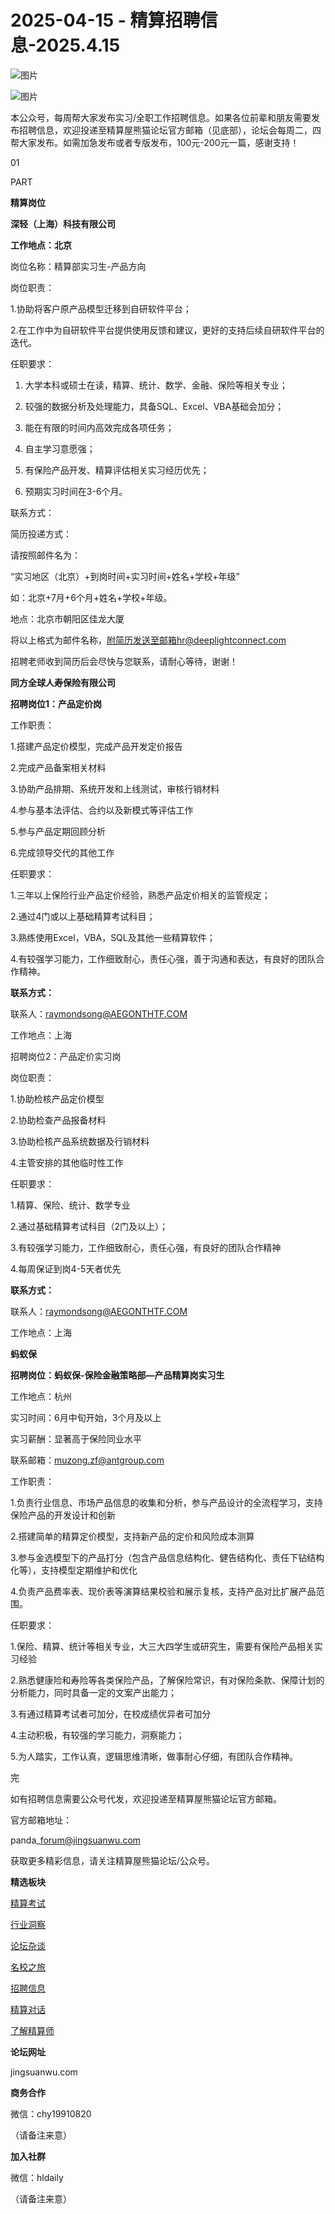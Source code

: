 # 2025-04-15 - 精算招聘信息-2025.4.15

![图片](https://mmbiz.qpic.cn/mmbiz_jpg/PVTr5cqOmdsiaicIRGthO3IhpdkibrFUWVU1xAtP9ZY24c0vAhCVJo55thjfrfia19NvibyVvich2UW9I8vGCty5LxNw/640?wx_fmt=jpeg&tp=webp&wxfrom=5&wx_lazy=1)

![图片](https://mmbiz.qpic.cn/mmbiz_png/7QRTvkK2qC63c02mKcsfAaJ8sNcicTvg22UkHHibvKiasFS9FS6E4FeV0Dibe7as7h4tm8p7EfNfI06adlGbL2icYjw/640?wx_fmt=png&tp=webp&wxfrom=5&wx_lazy=1)

本公众号，每周帮大家发布实习/全职工作招聘信息。如果各位前辈和朋友需要发布招聘信息，欢迎投递至精算屋熊猫论坛官方邮箱（见底部），论坛会每周二，四帮大家发布。如需加急发布或者专版发布，100元-200元一篇，感谢支持！

01

PART

**精算岗位**

**深轻（上海）科技有限公司**

**工作地点：北京**

岗位名称：精算部实习生-产品方向

岗位职责：

1.协助将客户原产品模型迁移到自研软件平台；

2.在工作中为自研软件平台提供使用反馈和建议，更好的支持后续自研软件平台的迭代。

任职要求：

1. 大学本科或硕士在读，精算、统计、数学、金融、保险等相关专业；

2. 较强的数据分析及处理能力，具备SQL、Excel、VBA基础会加分；

3. 能在有限的时间内高效完成各项任务；

4. 自主学习意愿强；

5. 有保险产品开发、精算评估相关实习经历优先；

6. 预期实习时间在3-6个月。

联系方式：

简历投递方式：

请按照邮件名为：

“实习地区（北京）+到岗时间+实习时间+姓名+学校+年级”

如：北京+7月+6个月+姓名+学校+年级。

地点：北京市朝阳区佳龙大厦

将以上格式为邮件名称，附简历发送至邮箱hr@deeplightconnect.com

招聘老师收到简历后会尽快与您联系，请耐心等待，谢谢！

**同方全球人寿保险有限公司**

**招聘岗位1：产品定价岗**

工作职责：

1.搭建产品定价模型，完成产品开发定价报告

2.完成产品备案相关材料

3.协助产品排期、系统开发和上线测试，审核行销材料

4.参与基本法评估、合约以及新模式等评估工作

5.参与产品定期回顾分析

6.完成领导交代的其他工作

任职要求：

1.三年以上保险行业产品定价经验，熟悉产品定价相关的监管规定；

2.通过4门或以上基础精算考试科目；

3.熟练使用Excel，VBA，SQL及其他一些精算软件；

4.有较强学习能力，工作细致耐心，责任心强，善于沟通和表达，有良好的团队合作精神。

**联系方式：**

联系人：raymondsong@AEGONTHTF.COM

工作地点：上海

招聘岗位2：产品定价实习岗

岗位职责：

1.协助检核产品定价模型

2.协助检查产品报备材料

3.协助检核产品系统数据及行销材料

4.主管安排的其他临时性工作

任职要求：

1.精算、保险、统计、数学专业

2.通过基础精算考试科目（2门及以上）；

3.有较强学习能力，工作细致耐心，责任心强，有良好的团队合作精神

4.每周保证到岗4-5天者优先

**联系方式：**

联系人：raymondsong@AEGONTHTF.COM

工作地点：上海

**蚂蚁保**

**招聘岗位：蚂蚁保-保险金融策略部—产品精算岗实习生**

工作地点：杭州

实习时间：6月中旬开始，3个月及以上

实习薪酬：显著高于保险同业水平

联系邮箱：muzong.zf@antgroup.com

工作职责：

1.负责行业信息、市场产品信息的收集和分析，参与产品设计的全流程学习，支持保险产品的开发设计和创新

2.搭建简单的精算定价模型，支持新产品的定价和风险成本测算

3.参与金选模型下的产品打分（包含产品信息结构化、健告结构化、责任下钻结构化等），支持模型定期维护和优化

4.负责产品费率表、现价表等演算结果校验和展示复核，支持产品对比扩展产品范围。

任职要求：

1.保险、精算、统计等相关专业，大三大四学生或研究生，需要有保险产品相关实习经验

2.熟悉健康险和寿险等各类保险产品，了解保险常识，有对保险条款、保障计划的分析能力，同时具备一定的文案产出能力；

3.有通过精算考试者可加分，在校成绩优异者可加分

4.主动积极，有较强的学习能力，洞察能力；

5.为人踏实，工作认真，逻辑思维清晰，做事耐心仔细，有团队合作精神。


完

如有招聘信息需要公众号代发，欢迎投递至精算屋熊猫论坛官方邮箱。

官方邮箱地址：

panda\_forum@jingsuanwu.com

获取更多精彩信息，请关注精算屋熊猫论坛/公众号。

**精选板块**

[精算考试](https://mp.weixin.qq.com/mp/appmsgalbum?__biz=Mzg5NzkwMTMzMA==&action=getalbum&album_id=2804960172988448769#wechat_redirect)

[行业洞察](https://mp.weixin.qq.com/mp/appmsgalbum?__biz=Mzg5NzkwMTMzMA==&action=getalbum&album_id=2804965799378829313#wechat_redirect)

[论坛杂谈](https://mp.weixin.qq.com/mp/appmsgalbum?__biz=Mzg5NzkwMTMzMA==&action=getalbum&album_id=2804979947286315009#wechat_redirect)

[名校之旅](https://mp.weixin.qq.com/mp/appmsgalbum?__biz=Mzg5NzkwMTMzMA==&action=getalbum&album_id=2804975288236654595#wechat_redirect)

[招聘信息](https://mp.weixin.qq.com/mp/appmsgalbum?__biz=Mzg5NzkwMTMzMA==&action=getalbum&album_id=2809916434738069507#wechat_redirect)

[精算对话](https://mp.weixin.qq.com/mp/appmsgalbum?__biz=Mzg5NzkwMTMzMA==&action=getalbum&album_id=3028246288796221446#wechat_redirect)

[了解精算师](https://mp.weixin.qq.com/mp/appmsgalbum?__biz=Mzg5NzkwMTMzMA==&action=getalbum&album_id=2804971247444180995#wechat_redirect)

**论坛网址**

jingsuanwu.com

**商务合作**

微信：chy19910820

（请备注来意）

**加入社群**

微信：hldaily

（请备注来意）